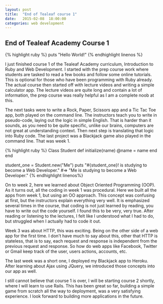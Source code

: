 ```yaml
---
layout: post
title:  "End of Tealeaf course 1"
date:   2015-02-08  18:00:00
categories: web development
---
```

## End of Tealeaf Academy Course 1 ##

{% highlight ruby %}
puts "Hello World!"
{% endhighlight linenos %}

I just finished course 1 of the Tealeaf Academy curriculum, Introduction to Ruby and Web Development.  I started with the prep course work where students are tasked to read a few books and follow some online tutorials.  This is optional for those who have been programming with Ruby already. The actual course then started off with lecture videos and writing a simple calculator app.  The lecture videos are quite long and contain a lot of information, the prep course was really helpful as I am a complete noob at this.

The next tasks were to write a Rock, Paper, Scissors app and a Tic Tac Toe app, both played on the command line.  The instructors teach you to write in pseudo-code, laying out the logic in simple English.  That is harder than it sounds, as you need to be quite specific, unlike our brains, computers are not great at understanding context.  Then next step is translating that logic into Ruby code.  The last project was a Blackjack game also played in the command line.  That was week 1.

{% highlight ruby %}
Class Student
  def initialize(name)
    @name = name
  end
end

student_one = Student.new("Me")
puts "#{student_one}! is studying to become a Web Developer."
#=> "Me is studying to become a Web Developer."
{% endhighlight linenos%}

On to week 2, here we learned about Object Oriented Programming (OOP). As it turns out, all the coding in week 1 was procedural.  Here we built all the apps from week 1, but using an OO approach. This concept was confusing at first, but the instructors explain everything very well.  It is emphasized several times in the course, that coding is not just learned by reading, you have to write out the code yourself.  I found this to be very, very true. After reading or listening to the lectures, I felt like I understood what I had to do, but struggled when I actually had to code it out.

Week 3 was about HTTP, this was exciting. Being on the other side of a web app for the first time.  I don't have much to say about this, other that HTTP is stateless, that is to say, each request and response is independent from the previous request and response.  So how do web apps like Facebook, Twitter or Gmail keep track of the user, users actions, accounts, etc.

The last week was a short one, I deployed my Blackjack app to Heroku. After learning about Ajax using JQuery, we introduced those concepts into our app as well.

I still cannot believe that course 1 is over, I will be starting course 2 shortly, where I will learn to use Rails. This has been great so far, building a simple game from scratch all the way to deployment, was a very satisfying experience.  I look forward to building more applications in the future.
